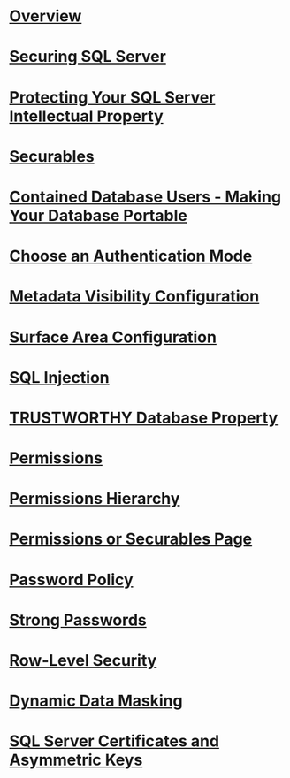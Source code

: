 # [Overview](security-center-for-sql-server-database-engine-and-azure-sql-database.md)  
# [Securing SQL Server](securing-sql-server.md)  
# [Protecting Your SQL Server Intellectual Property](protecting-your-sql-server-intellectual-property.md)  
# [Securables](securables.md)  
# [Contained Database Users - Making Your Database Portable](contained-database-users-making-your-database-portable.md)  
# [Choose an Authentication Mode](choose-an-authentication-mode.md)  
# [Metadata Visibility Configuration](metadata-visibility-configuration.md)  
# [Surface Area Configuration](surface-area-configuration.md)  
# [SQL Injection](sql-injection.md)  
# [TRUSTWORTHY Database Property](trustworthy-database-property.md)  
# [Permissions](permissions-database-engine.md)  
# [Permissions Hierarchy](permissions-hierarchy-database-engine.md)  
# [Permissions or Securables Page](permissions-or-securables-page.md)  
# [Password Policy](password-policy.md)  
# [Strong Passwords](strong-passwords.md)  
# [Row-Level Security](row-level-security.md)  
# [Dynamic Data Masking](dynamic-data-masking.md)  
# [SQL Server Certificates and Asymmetric Keys](sql-server-certificates-and-asymmetric-keys.md)  
